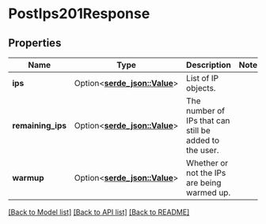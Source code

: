 # PostIps201Response

## Properties

Name | Type | Description | Notes
------------ | ------------- | ------------- | -------------
**ips** | Option<[**serde_json::Value**](.md)> | List of IP objects. | 
**remaining_ips** | Option<[**serde_json::Value**](.md)> | The number of IPs that can still be added to the user. | 
**warmup** | Option<[**serde_json::Value**](.md)> | Whether or not the IPs are being warmed up. | 

[[Back to Model list]](../README.md#documentation-for-models) [[Back to API list]](../README.md#documentation-for-api-endpoints) [[Back to README]](../README.md)


